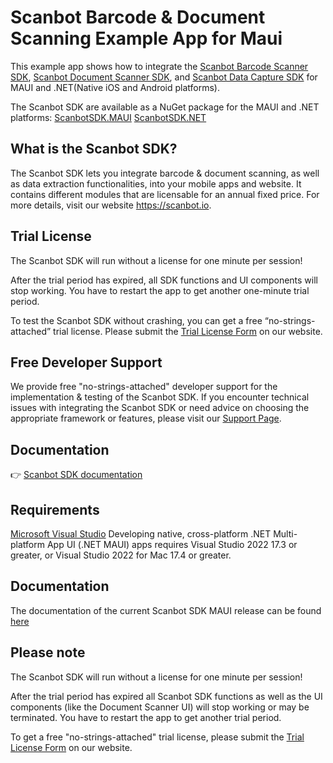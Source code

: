 # Scanbot Barcode & Document Scanning Example App for Maui

This example app shows how to integrate the [Scanbot Barcode Scanner SDK](https://scanbot.io/developer/maui-barcode-scanner/), [Scanbot Document Scanner SDK](https://scanbot.io/developer/maui-document-scanner/), and [Scanbot Data Capture SDK](https://scanbot.io/developer/maui-data-capture/) for MAUI and .NET(Native iOS and Android platforms).

The Scanbot SDK are available as a NuGet package for the MAUI and .NET platforms:
[ScanbotSDK.MAUI](https://www.nuget.org/packages/ScanbotSDK.MAUI)
[ScanbotSDK.NET](https://www.nuget.org/packages/ScanbotSDK.NET)

## What is the Scanbot SDK?

The Scanbot SDK lets you integrate barcode & document scanning, as well as data extraction functionalities, into your mobile apps and website. It contains different modules that are licensable for an annual fixed price. For more details, visit our website https://scanbot.io.


## Trial License

The Scanbot SDK will run without a license for one minute per session!

After the trial period has expired, all SDK functions and UI components will stop working. You have to restart the app to get another one-minute trial period.

To test the Scanbot SDK without crashing, you can get a free “no-strings-attached” trial license. Please submit the [Trial License Form](https://scanbot.io/trial/) on our website.

## Free Developer Support

We provide free "no-strings-attached" developer support for the implementation & testing of the Scanbot SDK.
If you encounter technical issues with integrating the Scanbot SDK or need advice on choosing the appropriate
framework or features, please visit our [Support Page](https://docs.scanbot.io/support/).

## Documentation
👉 [Scanbot SDK documentation](https://docs.scanbot.io/document-scanner-sdk/maui/introduction/)

## Requirements
[Microsoft Visual Studio](https://www.visualstudio.com)
Developing native, cross-platform .NET Multi-platform App UI (.NET MAUI) apps requires Visual Studio 2022 17.3 or greater, or Visual Studio 2022 for Mac 17.4 or greater.


## Documentation
The documentation of the current Scanbot SDK MAUI release can be found [here](https://docs.scanbot.io/document-scanner-sdk/maui/introduction/)


## Please note

The Scanbot SDK will run without a license for one minute per session!

After the trial period has expired all Scanbot SDK functions as well as the UI components (like the Document Scanner UI) will stop working or may be terminated.
You have to restart the app to get another trial period.

To get a free "no-strings-attached" trial license, please submit the [Trial License Form](https://scanbot.io/trial/) on our website.

